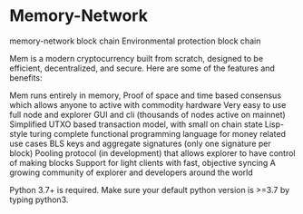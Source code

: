 # Memory-Network
memory-network block chain Environmental protection block chain

Mem is a modern cryptocurrency built from scratch, designed to be efficient, decentralized, and secure. Here are some of the features and benefits:

Mem runs entirely in memory,
Proof of space and time based consensus which allows anyone to active with commodity hardware
Very easy to use full node and explorer GUI and cli (thousands of nodes active on mainnet)
Simplified UTXO based transaction model, with small on chain state
Lisp-style turing complete functional programming language for money related use cases
BLS keys and aggregate signatures (only one signature per block)
Pooling protocol (in development) that allows explorer to have control of making blocks
Support for light clients with fast, objective syncing
A growing community of explorer and developers around the world


Python 3.7+ is required. Make sure your default python version is >=3.7 by typing python3.
